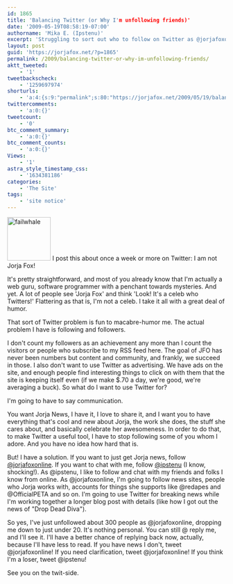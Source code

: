 ```yaml
---
id: 1865
title: 'Balancing Twitter (or Why I'm unfollowing friends)'
date: '2009-05-19T08:58:19-07:00'
authorname: 'Mika E. (Ipstenu)'
excerpt: 'Struggling to sort out who to follow on Twitter as @jorjafoxonline'
layout: post
guid: 'https://jorjafox.net/?p=1865'
permalink: /2009/balancing-twitter-or-why-im-unfollowing-friends/
aktt_tweeted:
    - '1'
tweetbackscheck:
    - '1259697974'
shorturls:
    - 'a:4:{s:9:"permalink";s:80:"https://jorjafox.net/2009/05/19/balancing-twitter-or-why-im-unfollowing-friends/";s:7:"tinyurl";s:25:"http://tinyurl.com/lujf5n";s:4:"isgd";s:18:"http://is.gd/53kmY";s:5:"bitly";s:19:"http://bit.ly/6fGzF";}'
twittercomments:
    - 'a:0:{}'
tweetcount:
    - '0'
btc_comment_summary:
    - 'a:0:{}'
btc_comment_counts:
    - 'a:0:{}'
Views:
    - '1'
astra_style_timestamp_css:
    - '1634381186'
categories:
    - 'The Site'
tags:
    - 'site notice'
---
```


<a href="//static.jorjafox.net/wordpress/2009/05/failwhale.png"><img src="//static.jorjafox.net/wordpress/2009/05/failwhale-100x100.png" alt="failwhale" title="failwhale" width="100" height="100" class="alignleft size-thumbnail wp-image-1866" /></a> I post this about once a week or more on Twitter: I am not Jorja Fox!

It's pretty straightforward, and most of you already know that I'm actually a web guru, software programmer with a penchant towards mysteries. And yet. A lot of people see 'Jorja Fox' and think 'Look! It's a celeb who Twitters!'  Flattering as that is, I'm not a celeb.  I take it all with a great deal of humor.

That sort of Twitter problem is fun to macabre-humor me.  The actual problem I have is following and followers.

I don't count my followers as an achievement any more than I count the visitors or people who subscribe to my RSS feed here.  The goal of JFO has never been numbers but content and community, and frankly, we succeed in those.  I also don't want to use Twitter as advertising.  We have ads on the site, and enough people find interesting things to click on with them that the site is keeping itself even (if we make $.70 a day, we're good, we're averaging a buck).  So what do I want to use Twitter for?

I'm going to have to say communication.

You want Jorja News, I have it, I love to share it, and I want you to have everything that's cool and new about Jorja, the work she does, the stuff she cares about, and basically celebrate her awesomeness.  In order to do that, to make Twitter a useful tool, I have to stop following some of you whom I adore.  And you have no idea how hard that is.

But! I have a solution.  If you want to just get Jorja news, follow <a href="http://twitter.com/jorjafoxonline">@jorjafoxonline</a>. If you want to chat with me, follow <a href="http://twitter.com/ipstenu">@ipstenu</a> (I know, shocking!).  As @ipstenu, I like to follow and chat with my friends and folks I know from online.  As @jorjafoxonline, I'm going to follow news sites, people who Jorja works with, accounts for things she supports like @redapes and @OfficialPETA and so on.  I'm going to use Twitter for breaking news while I'm working together a longer blog post with details (like how I got out the news of "Drop Dead Diva").

So yes, I've just unfollowed about 300 people as @jorjafoxonline, dropping me down to just under 20.  It's nothing personal. You can still @ reply me, and I'll see it. I'll have a better chance of replying back now, actually, because I'll have less to read.  If you have news I don't, tweet @jorjafoxonline! If you need clarification, tweet @jorjafoxonline! If you think I'm a loser, tweet @ipstenu!

See you on the twit-side.
